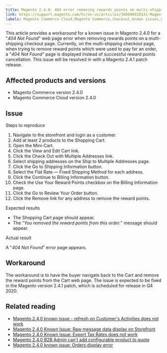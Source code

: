 ```yaml
---
title: Magento 2.4.0: 404 error removing rewards points on multi-shipping checkout
link: https://support.magento.com/hc/en-us/articles/360046920131-Magento-2-4-0-404-error-removing-rewards-points-on-multi-shipping-checkout
labels: Magento Commerce Cloud,Magento Commerce,checkout,known issues,multishipping,404 error,2.4.0,shopping cart,rewards points
---
```


<p>This article provides a workaround for a known issue in Magento 2.4.0 for a "<em>404 Not Found</em>" web page error when removing rewards points on a multi-shipping checkout page. Currently, on the multi-shipping checkout page, when trying to remove reward points which were used to pay for an order,  a "<em>404 Not Found</em>" page is displayed instead of successful reward points cancellation. This issue will be resolved in with a Magento 2.4.1 patch release.</p>
<h2>Affected products and versions</h2>
<ul>
<li>Magento Commerce version 2.4.0</li>
<li>Magento Commerce Cloud version 2.4.0</li>
</ul>
<h2>Issue</h2>
<p>Steps to reproduce</p>
<ol>
<li>Navigate to the storefront and login as a customer. </li>
<li>Add at least 2 products to the Shopping Cart. </li>
<li>Open the Mini-Cart.</li>
<li>Click the View and Edit Cart link.</li>
<li>Click the Check Out with Multiple Addresses link.</li>
<li>Select shipping addresses on the Ship to Multiple Addresses page.</li>
<li>Click the Go to Shipping Information button. </li>
<li>Select the Flat Rate — Fixed Shipping Method for each address.</li>
<li>Click the Continue to Billing Information button.</li>
<li>Check the Use Your Reward Points checkbox on the Billing Information page.</li>
<li>Click the Go to Review Your Order button.</li>
<li>Click the Remove link for any address to remove the reward points.</li>
</ol>
<p>Expected results</p>
<ul>
<li>The Shopping Cart page should appear.</li>
<li>The “<em>You removed the reward points from this order.</em>” message should appear.</li>
</ul>
<p>Actual result</p>
<p>A "<em>404 Not Found</em>” error page appears.</p>
<h2>Workaround</h2>
<p>The workaround is to have the buyer navigate back to the Cart and remove the reward points from the Cart web page. The issue is expected to be fixed in the Magento version 2.4.1 patch, which is scheduled for release in Q4 2020.</p>
<h2>Related reading</h2>
<ul>
<li><a href="https://support.magento.com/hc/en-us/articles/360046091332">Magento 2.4.0 known issue - refresh on Customer's Activities does not work</a></li>
<li><a href="https://support.magento.com/hc/en-us/articles/360045804332">Magento 2.4.0 Known Issue: Raw message data display on Storefront</a></li>
<li><a href="https://support.magento.com/hc/en-us/articles/360045850032">Magento 2.4.0 Known Issue: Export Tax Rates does not work</a></li>
<li><a href="https://support.magento.com/hc/en-us/articles/360046801971">Magento 2.4.0 B2B Admin can't add configurable product to quote</a></li>
<li><a href="https://support.magento.com/hc/en-us/articles/360046802271">Magento 2.4.0 known issue: Orders display error</a></li>
</ul>